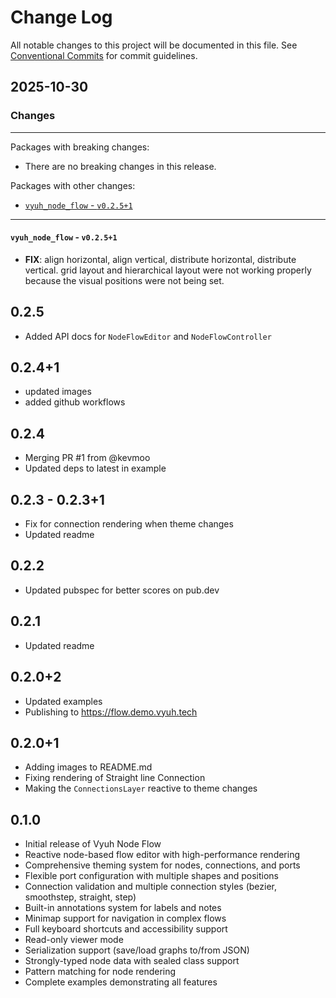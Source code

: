 # Change Log

All notable changes to this project will be documented in this file.
See [Conventional Commits](https://conventionalcommits.org) for commit guidelines.

## 2025-10-30

### Changes

---

Packages with breaking changes:

 - There are no breaking changes in this release.

Packages with other changes:

 - [`vyuh_node_flow` - `v0.2.5+1`](#vyuh_node_flow---v0251)

---

#### `vyuh_node_flow` - `v0.2.5+1`

 - **FIX**: align horizontal, align vertical, distribute horizontal, distribute vertical. grid layout and hierarchical layout were not working properly because the visual positions were not being set.

## 0.2.5

- Added API docs for `NodeFlowEditor` and `NodeFlowController`

## 0.2.4+1

- updated images
- added github workflows

## 0.2.4

- Merging PR #1 from @kevmoo
- Updated deps to latest in example

## 0.2.3 - 0.2.3+1

- Fix for connection rendering when theme changes
- Updated readme

## 0.2.2

- Updated pubspec for better scores on pub.dev

## 0.2.1

- Updated readme

## 0.2.0+2

- Updated examples
- Publishing to https://flow.demo.vyuh.tech

## 0.2.0+1

- Adding images to README.md
- Fixing rendering of Straight line Connection
- Making the `ConnectionsLayer` reactive to theme changes

## 0.1.0

- Initial release of Vyuh Node Flow
- Reactive node-based flow editor with high-performance rendering
- Comprehensive theming system for nodes, connections, and ports
- Flexible port configuration with multiple shapes and positions
- Connection validation and multiple connection styles (bezier, smoothstep,
  straight, step)
- Built-in annotations system for labels and notes
- Minimap support for navigation in complex flows
- Full keyboard shortcuts and accessibility support
- Read-only viewer mode
- Serialization support (save/load graphs to/from JSON)
- Strongly-typed node data with sealed class support
- Pattern matching for node rendering
- Complete examples demonstrating all features
